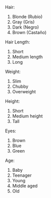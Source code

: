 Hair:

1. Blonde (Rubio)
2. Gray (Gris)
3. Dark (Negro)
4. Brown (Castaño)

Hair Length:

1. Short
2. Medium length
3. Long

Weight:

1. Slim
2. Chubby
3. Overweight

Height:

1. Short
2. Medium height
3. Tall

Eyes:

1. Brown
2. Blue
3. Green

Age:

1. Baby
2. Teenager
3. Young
4. Middle aged
5. Old